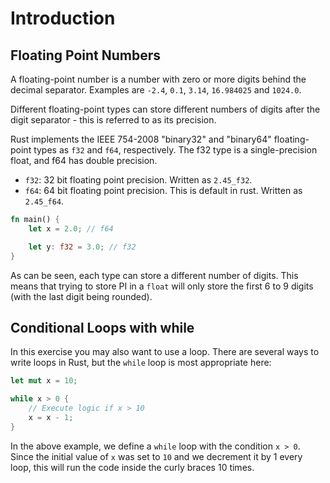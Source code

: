 # Introduction

## Floating Point Numbers

A floating-point number is a number with zero or more digits behind the decimal
separator.
Examples are `-2.4`, `0.1`, `3.14`, `16.984025` and `1024.0`.

Different floating-point types can store different numbers of digits after the digit separator - this is referred to as its precision.

Rust implements the IEEE 754-2008 "binary32" and "binary64" floating-point types as `f32` and `f64`, respectively.
The f32 type is a single-precision float, and f64 has double precision.

- `f32`: 32 bit floating point precision. Written as `2.45_f32`.
- `f64`: 64 bit floating point precision. This is default in rust. Written as
  `2.45_f64`.

```rust
fn main() {
    let x = 2.0; // f64

    let y: f32 = 3.0; // f32
}
```

As can be seen, each type can store a different number of digits.
This means that trying to store PI in a `float` will only store the first 6 to 9 digits (with the last digit being rounded).

## Conditional Loops with while

In this exercise you may also want to use a loop.
There are several ways to write loops in Rust, but the `while` loop is most appropriate here:

```rust
let mut x = 10;

while x > 0 {
    // Execute logic if x > 10
    x = x - 1;
}
```

In the above example, we define a `while` loop with the condition `x > 0`.
Since the initial value of `x` was set to `10` and we decrement it by 1 every
loop, this will run the code inside the curly braces 10 times.

